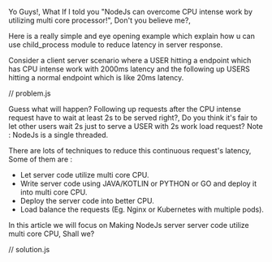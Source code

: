 Yo Guys!, What If I told you "NodeJs can overcome CPU intense work by utilizing multi core processor!",
Don't you believe me?,

Here is a really simple and eye opening example which explain how u can use child_process module to reduce latency in server response.

Consider a client server scenario where a USER hitting a endpoint which has CPU intense work with 2000ms latency and the following up USERS hitting a normal endpoint which is like 20ms latency.

// problem.js

Guess what will happen? Following up requests after the CPU intense request have to wait at least 2s to be served right?, Do you think it's fair to let other users wait 2s just to serve a USER with 2s work load request?
Note : NodeJs is a single threaded.

There are lots of techniques to reduce this continuous request's latency,
Some of them are :

- Let server code utilize multi core CPU.
- Write server code using JAVA/KOTLIN or PYTHON or GO and deploy it into multi core CPU.
- Deploy the server code into better CPU.
- Load balance the requests (Eg. Nginx or Kubernetes with multiple pods).

In this article we will focus on Making NodeJs server server code utilize multi core CPU, Shall we?

// solution.js
